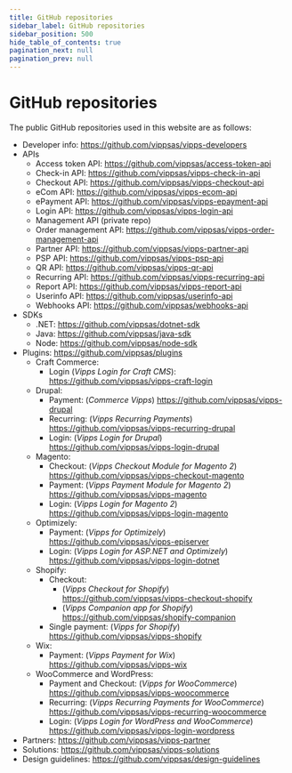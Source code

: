 ```yaml
---
title: GitHub repositories
sidebar_label: GitHub repositories
sidebar_position: 500
hide_table_of_contents: true
pagination_next: null
pagination_prev: null
---
```


# GitHub repositories

The public GitHub repositories used in this website are as follows:

* Developer info: <https://github.com/vippsas/vipps-developers>
* APIs
  * Access token API: <https://github.com/vippsas/access-token-api>
  * Check-in API: <https://github.com/vippsas/vipps-check-in-api>
  * Checkout API: <https://github.com/vippsas/vipps-checkout-api>
  * eCom API: <https://github.com/vippsas/vipps-ecom-api>
  * ePayment API: <https://github.com/vippsas/vipps-epayment-api>
  * Login API: <https://github.com/vippsas/vipps-login-api>
  * Management API (private repo)
  * Order management API: <https://github.com/vippsas/vipps-order-management-api>
  * Partner API: <https://github.com/vippsas/vipps-partner-api>
  * PSP API: <https://github.com/vippsas/vipps-psp-api>
  * QR API: <https://github.com/vippsas/vipps-qr-api>
  * Recurring API: <https://github.com/vippsas/vipps-recurring-api>
  * Report API: <https://github.com/vippsas/vipps-report-api>
  * Userinfo API: <https://github.com/vippsas/userinfo-api>
  * Webhooks API: <https://github.com/vippsas/webhooks-api>
* SDKs
  * .NET: <https://github.com/vippsas/dotnet-sdk>
  * Java: <https://github.com/vippsas/java-sdk>
  * Node: <https://github.com/vippsas/node-sdk>
* Plugins: <https://github.com/vippsas/plugins>
  * Craft Commerce:
    * Login (*Vipps Login for Craft CMS*): <https://github.com/vippsas/vipps-craft-login>
  * Drupal:
    * Payment: (*Commerce Vipps*) <https://github.com/vippsas/vipps-drupal>
    * Recurring: (*Vipps Recurring Payments*) <https://github.com/vippsas/vipps-recurring-drupal>
    * Login: (*Vipps Login for Drupal*) <https://github.com/vippsas/vipps-login-drupal>
  * Magento:
    * Checkout: (*Vipps Checkout Module for Magento 2*) <https://github.com/vippsas/vipps-checkout-magento>
    * Payment: (*Vipps Payment Module for Magento 2*) <https://github.com/vippsas/vipps-magento>
    * Login: (*Vipps Login for Magento 2*) <https://github.com/vippsas/vipps-login-magento>
  * Optimizely:
    * Payment: (*Vipps for Optimizely*) <https://github.com/vippsas/vipps-episerver>
    * Login: (*Vipps Login for ASP.NET and Optimizely*) <https://github.com/vippsas/vipps-login-dotnet>
  * Shopify:
    * Checkout:
      * (*Vipps Checkout for Shopify*) <https://github.com/vippsas/vipps-checkout-shopify>
      * (*Vipps Companion app for Shopify*) <https://github.com/vippsas/shopify-companion>
    * Single payment: (*Vipps for Shopify*) <https://github.com/vippsas/vipps-shopify>
  * Wix:
    * Payment: (*Vipps Payment for Wix*) <https://github.com/vippsas/vipps-wix>
  * WooCommerce and WordPress:
    * Payment and Checkout: (*Vipps for WooCommerce*) <https://github.com/vippsas/vipps-woocommerce>
    * Recurring: (*Vipps Recurring Payments for WooCommerce*) <https://github.com/vippsas/vipps-recurring-woocommerce>
    * Login: (*Vipps Login for WordPress and WooCommerce*) <https://github.com/vippsas/vipps-login-wordpress>
* Partners: <https://github.com/vippsas/vipps-partner>
* Solutions: <https://github.com/vippsas/vipps-solutions>
* Design guidelines: <https://github.com/vippsas/design-guidelines>
